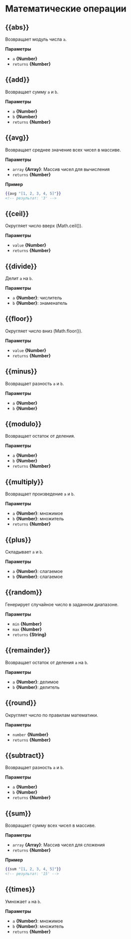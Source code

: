 # Математические операции

## {{abs}}

Возвращает модуль числа `a`.

**Параметры**
* `a` **{Number}**
* `returns` **{Number}**

## {{add}}

Возвращает сумму `a` и `b`.

**Параметры**
* `a` **{Number}**
* `b` **{Number}**
* `returns` **{Number}**

## {{avg}}

Возвращает среднее значение всех чисел в массиве.

**Параметры**
* `array` **{Array}**: Массив чисел для вычисления
* `returns` **{Number}**

**Пример**
```handlebars
{{avg "[1, 2, 3, 4, 5]"}}
<!-- результат: '3' -->
```

## {{ceil}}

Округляет число вверх (Math.ceil()).

**Параметры**
* `value` **{Number}**
* `returns` **{Number}**

## {{divide}}

Делит `a` на `b`.

**Параметры**
* `a` **{Number}**: числитель
* `b` **{Number}**: знаменатель

## {{floor}}

Округляет число вниз (Math.floor()).

**Параметры**
* `value` **{Number}**
* `returns` **{Number}**

## {{minus}}

Возвращает разность `a` и `b`.

**Параметры**
* `a` **{Number}**
* `b` **{Number}**

## {{modulo}}

Возвращает остаток от деления.

**Параметры**
* `a` **{Number}**
* `b` **{Number}**
* `returns` **{Number}**

## {{multiply}}

Возвращает произведение `a` и `b`.

**Параметры**
* `a` **{Number}**: множимое
* `b` **{Number}**: множитель
* `returns` **{Number}**

## {{plus}}

Складывает `a` и `b`.

**Параметры**
* `a` **{Number}**: слагаемое
* `b` **{Number}**: слагаемое

## {{random}}

Генерирует случайное число в заданном диапазоне.

**Параметры**
* `min` **{Number}**
* `max` **{Number}**
* `returns` **{String}**

## {{remainder}}

Возвращает остаток от деления `a` на `b`.

**Параметры**
* `a` **{Number}**: делимое
* `b` **{Number}**: делитель

## {{round}}

Округляет число по правилам математики.

**Параметры**
* `number` **{Number}**
* `returns` **{Number}**

## {{subtract}}

Возвращает разность `a` и `b`.

**Параметры**
* `a` **{Number}**
* `b` **{Number}**
* `returns` **{Number}**

## {{sum}}

Возвращает сумму всех чисел в массиве.

**Параметры**
* `array` **{Array}**: Массив чисел для сложения
* `returns` **{Number}**

**Пример**
```handlebars
{{sum "[1, 2, 3, 4, 5]"}}
<!-- результат: '15' -->
```

## {{times}}

Умножает `a` на `b`.

**Параметры**
* `a` **{Number}**: множимое
* `b` **{Number}**: множитель
* `returns` **{Number}**
